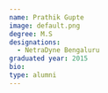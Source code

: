 ```yaml
---
name: Prathik Gupte 
image: default.png
degree: M.S
designations: 
  - NetraDyne Bengaluru
graduated year: 2015
bio:
type: alumni
---
```

